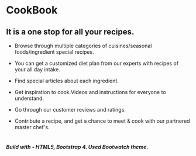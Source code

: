 # CookBook 

## It is a one stop for all your recipes. 

- Browse through multiple categories of cuisines/seasonal foods/ingredient special recipes. <br>

- You can get a customized diet plan from our experts with recipes of your all day intake.<br>

- Find special articles about each ingredient.<br>

- Get inspiration to cook.Videos and instructions for everyone to understand.<br>

- Go through our customer reviews and ratings.<br>

- Contribute a recipe, and get a chance to meet & cook with our partnered master chef's.<br><br>

##### Build with - HTML5, Bootstrap 4. Used Bootwatch theme.
